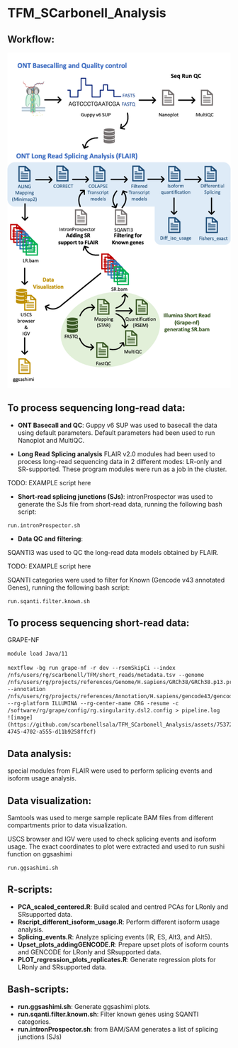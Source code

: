 # TFM_SCarbonell_Analysis

## Workflow:

![Workflow](workflow.png)

## To process sequencing long-read data:
- **ONT Basecall and QC**:
Guppy v6 SUP was used to basecall the data using default parameters.
Default parameters had been used to run Nanoplot and MultiQC.

- **Long Read Splicing analysis**
FLAIR v2.0 modules had been used to process long-read sequencing data in 2 different modes: LR-only and SR-supported. These program modules were run as a job in the cluster.

TODO: EXAMPLE script here

- **Short-read splicing junctions (SJs)**:
intronProspector was used to generate the SJs file from short-read data, running the following bash script:

```
run.intronProspector.sh
```
  
- **Data QC and filtering**:

SQANTI3 was used to QC the long-read data models obtained by FLAIR. 

TODO: EXAMPLE script here

SQANTI categories were used to filter for Known (Gencode v43 annotated Genes), running the following bash script:

```
run.sqanti.filter.known.sh
```

## To process sequencing short-read data:

GRAPE-NF 

```
module load Java/11

nextflow -bg run grape-nf -r dev --rsemSkipCi --index /nfs/users/rg/scarbonell/TFM/short_reads/metadata.tsv --genome /nfs/users/rg/projects/references/Genome/H.sapiens/GRCh38/GRCh38.p13.primary_assembly.genome.fa.gz --annotation /nfs/users/rg/projects/references/Annotation/H.sapiens/gencode43/gencode.v43.primary_assembly.annotation.gtf.gz --rg-platform ILLUMINA --rg-center-name CRG -resume -c /software/rg/grape/config/rg.singularity.dsl2.config > pipeline.log
![image](https://github.com/scarbonellsala/TFM_SCarbonell_Analysis/assets/75372182/7b347584-4745-4702-a555-d11b9258ffcf)

```

## Data analysis:

special modules from FLAIR were used to perform splicing events and isoform usage analysis.



## Data visualization:

Samtools was used to merge sample replicate BAM files from different compartments prior to data visualization.

USCS browser and IGV were used to check splicing events and isoform usage. The exact coordinates to plot were extracted and used to run sushi function on ggsashimi

```
run.ggsashimi.sh
```



## R-scripts:

- **PCA_scaled_centered.R**: Build scaled and centred PCAs for LRonly and SRsupported data.
- **Rscript_different_isoform_usage.R**: Perform different isoform usage analysis.
- **Splicing_events.R**: Analyze splicing events (IR, ES, Alt3, and Alt5).
- **Upset_plots_addingGENCODE.R**: Prepare upset plots of isoform counts and GENCODE for LRonly and SRsupported data.
- **PLOT_regression_plots_replicates.R**: Generate regression plots for LRonly and SRsupported data.

## Bash-scripts:

- **run.ggsashimi.sh**: Generate ggsashimi plots.
- **run.sqanti.filter.known.sh**: Filter known genes using SQANTI categories.
- **run.intronProspector.sh**: from BAM/SAM generates a list of splicing junctions (SJs)
